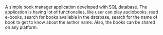 A simple book manager application developed with SQL database. The application is having lot of functionalies, like user can play audiobooks, read e-books, search for books available in the database, search for the name of book to get to know about the author name. Also, the books can be shared on any platform.
